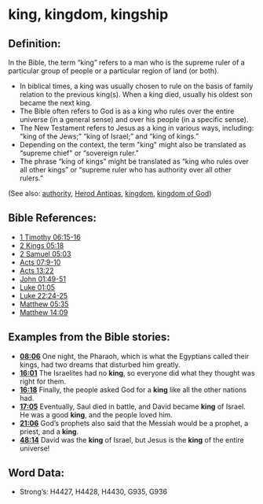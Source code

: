 # king, kingdom, kingship

## Definition:

In the Bible, the term “king” refers to a man who is the supreme ruler of a particular group of people or a particular region of land (or both).

* In biblical times, a king was usually chosen to rule on the basis of family relation to the previous king(s). When a king died, usually his oldest son became the next king.
* The Bible often refers to God is as a king who rules over the entire universe (in a general sense) and over his people (in a specific sense).
* The New Testament refers to Jesus as a king in various ways, including: “king of the Jews;” “king of Israel;” and “king of kings.”
* Depending on the context, the term "king" might also be translated as “supreme chief" or “sovereign ruler."
* The phrase “king of kings” might be translated as “king who rules over all other kings” or “supreme ruler who has authority over all other rulers.”

(See also: [authority](../kt/authority.md), [Herod Antipas](../names/herodantipas.md), [kingdom](../other/kingdom.md), [kingdom of God](../kt/kingdomofgod.md))

## Bible References:

* [1 Timothy 06:15-16](rc://en/tn/help/1ti/06/15)
* [2 Kings 05:18](rc://en/tn/help/2ki/05/18)
* [2 Samuel 05:03](rc://en/tn/help/2sa/05/03)
* [Acts 07:9-10](rc://en/tn/help/act/07/09)
* [Acts 13:22](rc://en/tn/help/act/13/22)
* [John 01:49-51](rc://en/tn/help/jhn/01/49)
* [Luke 01:05](rc://en/tn/help/luk/01/05)
* [Luke 22:24-25](rc://en/tn/help/luk/22/24)
* [Matthew 05:35](rc://en/tn/help/mat/05/35)
* [Matthew 14:09](rc://en/tn/help/mat/14/09)

## Examples from the Bible stories:

* __[08:06](rc://en/tn/help/obs/08/06)__  One night, the Pharaoh, which is what the Egyptians called their kings, had two dreams that disturbed him greatly.
* __[16:01](rc://en/tn/help/obs/16/01)__  The Israelites had no __king__, so everyone did what they thought was right for them.
* __[16:18](rc://en/tn/help/obs/16/18)__  Finally, the people asked God for a __king__ like all the other nations had.
* __[17:05](rc://en/tn/help/obs/17/05)__  Eventually, Saul died in battle, and David became __king__ of Israel. He was a good __king__, and the people loved him.
* __[21:06](rc://en/tn/help/obs/21/06)__  God’s prophets also said that the Messiah would be a prophet, a priest, and a __king__.
* __[48:14](rc://en/tn/help/obs/48/14)__  David was the __king__ of Israel, but Jesus is the __king__ of the entire universe!

## Word Data:

* Strong’s: H4427, H4428, H4430, G935, G936